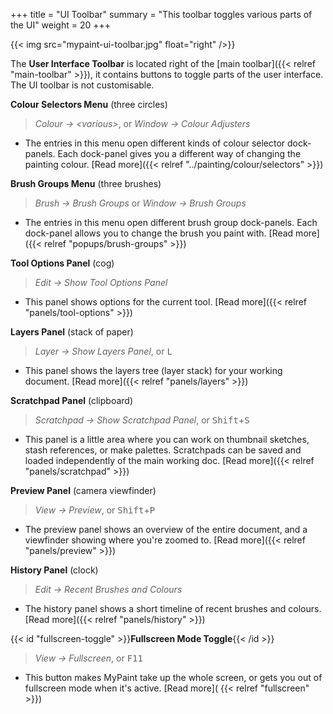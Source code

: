 +++
title = "UI Toolbar"
summary = "This toolbar toggles various parts of the UI"
weight = 20
+++

{{< img src="mypaint-ui-toolbar.jpg" float="right" />}}

The **User Interface Toolbar** is located right of the [main toolbar]({{< relref "main-toolbar" >}}), it contains
buttons to toggle parts of the user interface. The UI toolbar is not customisable.

**Colour Selectors Menu** (three circles)
> *Colour → \<various\>*, or *Window → Colour Adjusters*
- The entries in this menu open different kinds of colour selector dock-panels. Each dock-panel gives you a different
way of changing the painting colour. [Read more]({{< relref "../painting/colour/selectors" >}})

**Brush Groups Menu** (three brushes)
> *Brush → Brush Groups* or *Window → Brush Groups*
- The entries in this menu open different brush group dock-panels. Each dock-panel allows you to change the brush you
paint with. [Read more]({{< relref "popups/brush-groups" >}})

**Tool Options Panel** (cog)
> *Edit → Show Tool Options Panel*
- This panel shows options for the current tool. [Read more]({{< relref "panels/tool-options" >}})

**Layers Panel** (stack of paper)
> *Layer → Show Layers Panel*, or <kbd>L</kbd>
- This panel shows the layers tree (layer stack) for your working document. [Read more]({{< relref "panels/layers" >}})

**Scratchpad Panel** (clipboard)
> *Scratchpad → Show Scratchpad Panel*, or <kbd>Shift</kbd>+<kbd>S</kbd>
- This panel is a little area where you can work on thumbnail sketches, stash references, or make palettes. Scratchpads
can be saved and loaded independently of the main working doc. [Read more]({{< relref "panels/scratchpad" >}})

**Preview Panel** (camera viewfinder)
> *View → Preview*, or <kbd>Shift</kbd>+<kbd>P</kbd>
- The preview panel shows an overview of the entire document, and a viewfinder showing where you're zoomed to. [Read
more]({{< relref "panels/preview" >}})

**History Panel** (clock)
> *Edit → Recent Brushes and Colours*
- The history panel shows a short timeline of recent brushes and colours. [Read more]({{< relref "panels/history" >}})

{{< id "fullscreen-toggle" >}}**Fullscreen Mode Toggle**{{< /id >}}
> *View → Fullscreen*, or <kbd>F11</kbd>
- This button makes MyPaint take up the whole screen, or gets you out of fullscreen mode when it's active. [Read more](
{{< relref "fullscreen" >}})
